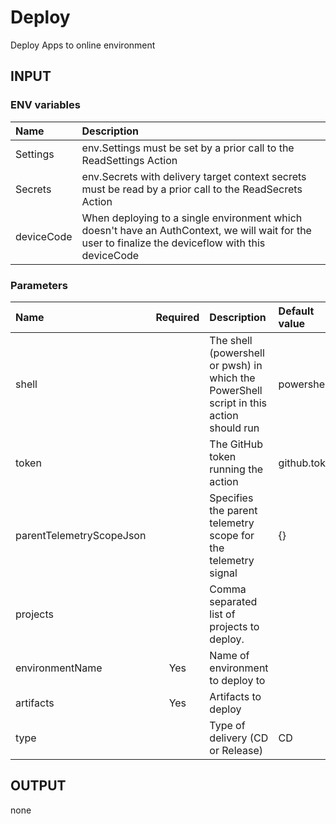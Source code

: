 # Deploy
Deploy Apps to online environment

## INPUT

### ENV variables
| Name | Description |
| :-- | :-- |
| Settings | env.Settings must be set by a prior call to the ReadSettings Action |
| Secrets | env.Secrets with delivery target context secrets must be read by a prior call to the ReadSecrets Action |
| deviceCode | When deploying to a single environment which doesn't have an AuthContext, we will wait for the user to finalize the deviceflow with this deviceCode |

### Parameters
| Name | Required | Description | Default value |
| :-- | :-: | :-- | :-- |
| shell | | The shell (powershell or pwsh) in which the PowerShell script in this action should run | powershell |
| token | | The GitHub token running the action | github.token |
| parentTelemetryScopeJson | | Specifies the parent telemetry scope for the telemetry signal | {} |
| projects | | Comma separated list of projects to deploy. | |
| environmentName | Yes | Name of environment to deploy to |
| artifacts | Yes | Artifacts to deploy |
| type | | Type of delivery (CD or Release) | CD |

## OUTPUT
none
